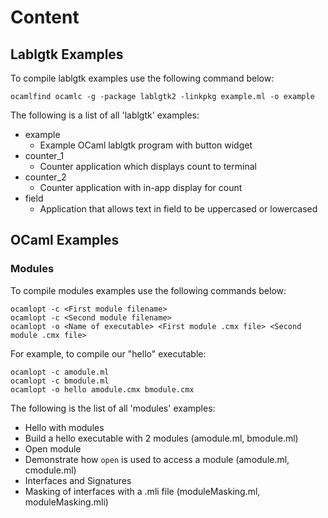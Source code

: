 # Content
## Lablgtk Examples
To compile lablgtk examples use the following command below:

`ocamlfind ocamlc -g -package lablgtk2 -linkpkg example.ml -o example`

The following is a list of all 'lablgtk' examples:
* example
  * Example OCaml lablgtk program with button widget
* counter_1
  * Counter application which displays count to terminal
* counter_2
  * Counter application with in-app display for count
* field
  * Application that allows text in field to be uppercased or lowercased
  
## OCaml Examples
### Modules
To compile modules examples use the following commands below:

```
ocamlopt -c <First module filename>
ocamlopt -c <Second module filename>
ocamlopt -o <Name of executable> <First module .cmx file> <Second module .cmx file>
```

For example, to compile our "hello" executable:

```
ocamlopt -c amodule.ml
ocamlopt -c bmodule.ml
ocamlopt -o hello amodule.cmx bmodule.cmx
```

The following is the list of all 'modules' examples:
* Hello with modules
 * Build a hello executable with 2 modules (amodule.ml, bmodule.ml)
* Open module
 * Demonstrate how `open` is used to access a module (amodule.ml, cmodule.ml)
* Interfaces and Signatures
 * Masking of interfaces with a .mli file (moduleMasking.ml, moduleMasking.mli)
 
